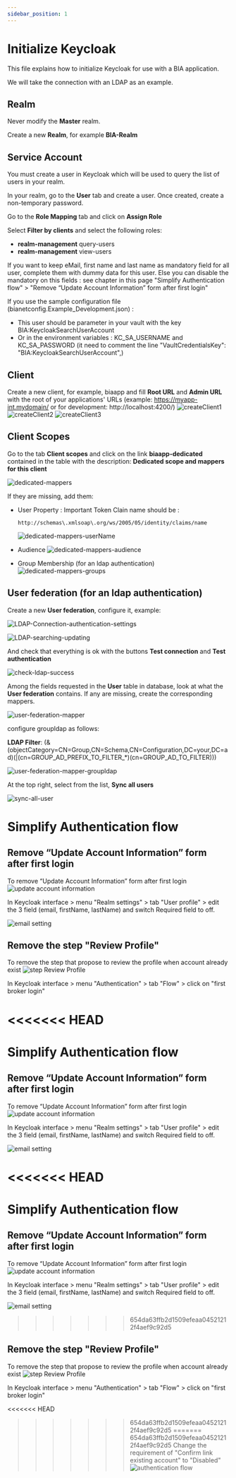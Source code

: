 ```yaml
---
sidebar_position: 1
---
```


# Initialize Keycloak

This file explains how to initialize Keycloak for use with a BIA application.

We will take the connection with an LDAP as an example.

## Realm
Never modify the **Master** realm.

Create a new **Realm**, for example **BIA-Realm**

 ## Service Account

You must create a user in Keycloak which will be used to query the list of users in your realm.

In your realm, go to the **User** tab and create a user. Once created, create a non-temporary password.

Go to the **Role Mapping** tab and click on **Assign Role**

Select **Filter by clients** and select the following roles:

- **realm-management** query-users
- **realm-management** view-users

If you want to keep eMail, first name and last name as mandatory field for all user, complete them with dummy data for this user.
Else you can disable the mandatory on this fields : see chapter in this page "Simplify Authentication flow" > "Remove “Update Account Information” form after first login"


If you use the sample configuration file (bianetconfig.Example_Development.json) :
- This user should be parameter in your vault with the key BIA:KeycloakSearchUserAccount 
- Or in the environment variables : KC_SA_USERNAME and KC_SA_PASSWORD (it need to comment the line "VaultCredentialsKey": "BIA:KeycloakSearchUserAccount",)

## Client
Create a new client, for example, biaapp and fill **Root URL** and **Admin URL** with the root of your applications' URLs (example: https://myapp-int.mydomain/ or for development: http://localhost:4200/)
 ![createClient1](../../Images/Keycloak/createClient1.png)
 ![createClient2](../../Images/Keycloak/createClient2.png)
 ![createClient3](../../Images/Keycloak/createClient3.png)

## Client Scopes
Go to the tab **Client scopes** and click on the link **biaapp-dedicated** contained in the table with the description: **Dedicated scope and mappers for this client**

 ![dedicated-mappers](../../Images/Keycloak/dedicated-mappers.jpg)

 If they are missing, add them:
* User Property :
  Important Token Clain name should be : 
   ```
   http://schemas\.xmlsoap\.org/ws/2005/05/identity/claims/name
   ```
  ![dedicated-mappers-userName](../../Images/Keycloak/dedicated-mappers-userName.jpg)

* Audience
  ![dedicated-mappers-audience](../../Images/Keycloak/dedicated-mappers-audience.jpg)

* Group Membership (for an ldap authentication)
  ![dedicated-mappers-groups](../../Images/Keycloak/dedicated-mappers-groups.jpg)


## User federation (for an ldap authentication)
Create a new **User federation**, configure it, example:

![LDAP-Connection-authentication-settings](../../Images/Keycloak/LDAP-Connection-authentication-settings.jpg)

![LDAP-searching-updating](../../Images/Keycloak/LDAP-searching-updating.jpg)

And check that everything is ok with the buttons **Test connection** and **Test authentication**

![check-ldap-success](../../Images/Keycloak/check-ldap-success.jpg)

Among the fields requested in the **User** table in database, look at what the **User federation** contains. If any are missing, create the corresponding mappers.

![user-federation-mapper](../../Images/Keycloak/user-federation-mapper.jpg)

configure groupldap as follows:

**LDAP Filter**: (&(objectCategory=CN=Group,CN=Schema,CN=Configuration,DC=your,DC=ad)(|(cn=GROUP_AD_PREFIX_TO_FILTER_*)(cn=GROUP_AD_TO_FILTER)))

![user-federation-mapper-groupldap](../../Images/Keycloak/user-federation-mapper-groupldap.jpg)


At the top right, select from the list, **Sync all users**

![sync-all-user](../../Images/Keycloak/sync-all-user.jpg)

# Simplify Authentication flow

## Remove “Update Account Information” form after first login
To remove “Update Account Information” form after first login
 ![update account information](../../Images/Keycloak/UpdateAccountInformation.png)

In Keycloak interface > menu "Realm settings" > tab "User profile" > edit the 3 field (email, firstName, lastName)
and switch Required field to off. 

 ![email setting](../../Images/Keycloak/emailSettings.JPG)



## Remove the step "Review Profile"
To remove the step that propose to review the profile when account already exist
 ![step Review Profile](../../Images/Keycloak/ReviewProfile.jpg)

In Keycloak interface > menu "Authentication" > tab "Flow" > click on "first broker login"

<<<<<<< HEAD
=======
# Simplify Authentication flow

## Remove “Update Account Information” form after first login
To remove “Update Account Information” form after first login
 ![update account information](../../Images/Keycloak/UpdateAccountInformation.png)

In Keycloak interface > menu "Realm settings" > tab "User profile" > edit the 3 field (email, firstName, lastName)
and switch Required field to off. 

 ![email setting](../../Images/Keycloak/emailSettings.JPG)


<<<<<<< HEAD
=======
# Simplify Authentication flow

## Remove “Update Account Information” form after first login
To remove “Update Account Information” form after first login
 ![update account information](../../Images/Keycloak/UpdateAccountInformation.png)

In Keycloak interface > menu "Realm settings" > tab "User profile" > edit the 3 field (email, firstName, lastName)
and switch Required field to off. 

 ![email setting](../../Images/Keycloak/emailSettings.JPG)


>>>>>>> 654da63ffb2d1509efeaa04521212f4aef9c92d5

## Remove the step "Review Profile"
To remove the step that propose to review the profile when account already exist
 ![step Review Profile](../../Images/Keycloak/ReviewProfile.jpg)

In Keycloak interface > menu "Authentication" > tab "Flow" > click on "first broker login"

<<<<<<< HEAD
>>>>>>> 654da63ffb2d1509efeaa04521212f4aef9c92d5
=======
>>>>>>> 654da63ffb2d1509efeaa04521212f4aef9c92d5
Change the requirement of "Confirm link existing account" to "Disabled"
 ![authentication flow](../../Images/Keycloak/AuthFlow.jpg)